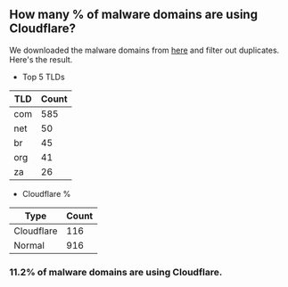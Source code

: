 ## How many % of malware domains are using Cloudflare?


We downloaded the malware domains from [here](https://urlhaus.abuse.ch) and filter out duplicates.
Here's the result.


[//]: # (start replacement)


- Top 5 TLDs

| TLD | Count |
| --- | --- |
| com | 585 |
| net | 50 |
| br | 45 |
| org | 41 |
| za | 26 |


- Cloudflare %

| Type | Count |
| --- | --- |
| Cloudflare | 116 |
| Normal | 916 |


### 11.2% of malware domains are using Cloudflare.